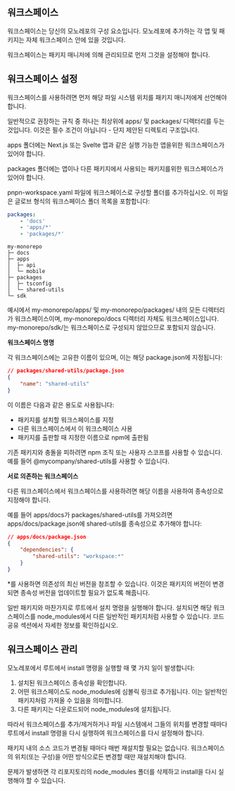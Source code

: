 ## **워크스페이스**

워크스페이스는 당신의 모노레포의 구성 요소입니다. 모노레포에 추가하는 각 앱 및 패키지는 자체 워크스페이스 안에 있을 것입니다.

워크스페이스는 패키지 매니저에 의해 관리되므로 먼저 그것을 설정해야 합니다.

## **워크스페이스 설정**

워크스페이스를 사용하려면 먼저 해당 파일 시스템 위치를 패키지 매니저에게 선언해야 합니다.

일반적으로 권장하는 규칙 중 하나는 최상위에 apps/ 및 packages/ 디렉터리를 두는 것입니다. 이것은 필수 조건이 아닙니다 - 단지 제안된 디렉토리 구조입니다.

apps 폴더에는 Next.js 또는 Svelte 앱과 같은 실행 가능한 앱을위한 워크스페이스가 있어야 합니다.

packages 폴더에는 앱이나 다른 패키지에서 사용되는 패키지를위한 워크스페이스가 있어야 합니다.

pnpn-workspace.yaml 파일에 워크스페이스로 구성할 폴더를 추가하십시오. 이 파일은 글로브 형식의 워크스페이스 폴더 목록을 포함합니다:

```yaml
packages:
    - 'docs'
    - 'apps/*'
    - 'packages/*'
```

```
my-monorepo
├─ docs
├─ apps
│  ├─ api
│  └─ mobile
├─ packages
│  ├─ tsconfig
│  └─ shared-utils
└─ sdk
```

예시에서 my-monorepo/apps/ 및 my-monorepo/packages/ 내의 모든 디렉터리가 워크스페이스이며, my-monorepo/docs 디렉터리 자체도 워크스페이스입니다. my-monorepo/sdk/는 워크스페이스로 구성되지 않았으므로 포함되지 않습니다.

**워크스페이스 명명**

각 워크스페이스에는 고유한 이름이 있으며, 이는 해당 package.json에 지정됩니다:

```json
// packages/shared-utils/package.json
{
    "name": "shared-utils"
}
```

이 이름은 다음과 같은 용도로 사용됩니다:

-   패키지를 설치할 워크스페이스를 지정
-   다른 워크스페이스에서 이 워크스페이스 사용
-   패키지를 출판할 때 지정한 이름으로 npm에 출판됨

기존 패키지와 충돌을 피하려면 npm 조직 또는 사용자 스코프를 사용할 수 있습니다. 예를 들어 @mycompany/shared-utils를 사용할 수 있습니다.

**서로 의존하는 워크스페이스**

다른 워크스페이스에서 워크스페이스를 사용하려면 해당 이름을 사용하여 종속성으로 지정해야 합니다.

예를 들어 apps/docs가 packages/shared-utils를 가져오려면 apps/docs/package.json에 shared-utils를 종속성으로 추가해야 합니다:

```json
// apps/docs/package.json
{
    "dependencies": {
        "shared-utils": "workspace:*"
    }
}
```

\*를 사용하면 의존성의 최신 버전을 참조할 수 있습니다. 이것은 패키지의 버전이 변경되면 종속성 버전을 업데이트할 필요가 없도록 해줍니다.

일반 패키지와 마찬가지로 루트에서 설치 명령을 실행해야 합니다. 설치되면 해당 워크스페이스를 node_modules에서 다른 일반적인 패키지처럼 사용할 수 있습니다. 코드 공유 섹션에서 자세한 정보를 확인하십시오.

## **워크스페이스 관리**

모노레포에서 루트에서 install 명령을 실행할 때 몇 가지 일이 발생합니다:

1. 설치된 워크스페이스 종속성을 확인합니다.
2. 어떤 워크스페이스도 node_modules에 심볼릭 링크로 추가됩니다. 이는 일반적인 패키지처럼 가져올 수 있음을 의미합니다.
3. 다른 패키지는 다운로드되어 node_modules에 설치됩니다.

따라서 워크스페이스를 추가/제거하거나 파일 시스템에서 그들의 위치를 변경할 때마다 루트에서 install 명령을 다시 실행하여 워크스페이스를 다시 설정해야 합니다.

패키지 내의 소스 코드가 변경될 때마다 매번 재설치할 필요는 없습니다. 워크스페이스의 위치(또는 구성)을 어떤 방식으로든 변경할 때만 재설치해야 합니다.

문제가 발생하면 각 리포지토리의 node_modules 폴더를 삭제하고 install을 다시 실행해야 할 수 있습니다.
